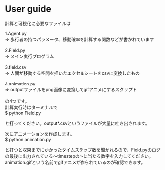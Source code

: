 # User guide

計算と可視化に必要なファイルは

1.Agent.py <br>
  => 歩行者の持つパラメータ、移動確率を計算する関数などが書かれています<br>
<br>
2.Field.py <br>
  => メイン実行プログラム <br>
<br>
3.field.csv <br> 
  => 人間が移動する空間を描いたエクセルシートをcsvに変換したもの <br>
<br>
4.animation.py <br>
  => outputファイルをpng画像に変換してgifアニメにするスクリプト <br>
<br>
の4つです。<br>
計算実行時はターミナルで<br>
$ python Field.py <br>

と打ってください。output*.csvというファイルが大量に吐き出されます。<br>

次にアニメーションを作成します。<br>
$ python animation.py <br>

と打つと収束までにかかったタイムステップ数を聞かれるので、Field.pyのログの最後に出力されている〜timestepの〜に当たる数字を入力してください。<br>
animation.gifという名前でgifアニメが作られているのが確認できます。

